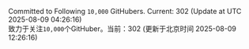 Committed to Following `10,000` GitHubers. Current: <!-- FOLLOWING_COUNT -->302<!-- FOLLOWING_COUNT --> (Update at UTC <!-- LAST_UPDATED -->2025-08-09 04:26:16<!-- LAST_UPDATED -->)<br>
致力于关注`10,000`个GitHuber。当前：<!-- FOLLOWING_COUNT -->302<!-- FOLLOWING_COUNT --> (更新于北京时间 <!-- LAST_UPDATED_CST -->2025-08-09 12:26:16<!-- LAST_UPDATED_CST -->)
